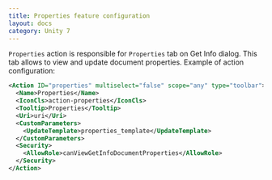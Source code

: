 ```yaml
---
title: Properties feature configuration
layout: docs
category: Unity 7
---
```

`Properties` action is responsible for `Properties` tab on Get Info dialog. This tab allows to view and update document 
properties. Example of action configuration:

```xml
<Action ID="properties" multiselect="false" scope="any" type="toolbar">
  <Name>Properties</Name>
  <IconCls>action-properties</IconCls>
  <Tooltip>Properties</Tooltip>
  <Uri>uri</Uri>
  <CustomParameters>
    <UpdateTemplate>properties_template</UpdateTemplate>
  </CustomParameters>
  <Security>
    <AllowRole>canViewGetInfoDocumentProperties</AllowRole>
  </Security>
</Action>
```